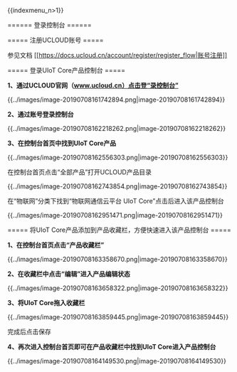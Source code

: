 {{indexmenu_n>1}}

====== 登录控制台 ======

===== 注册UCLOUD账号 =====

参见文档 [[https://docs.ucloud.cn/account/register/register_flow|账号注册]]

===== 登录UIoT Core产品控制台 =====

**1、通过UCLOUD官网（www.ucloud.cn）点击登“录控制台”**

{{../images/image-20190708161742894.png|image-20190708161742894}}

**2、通过账号登录控制台**

{{../images/image-20190708162218262.png|image-20190708162218262}}

**3、在控制台首页中找到UIoT Core产品**

{{../images/image-20190708162556303.png|image-20190708162556303}}

在控制台首页点击“全部产品”打开UCLOUD产品目录

{{../images/image-20190708162743854.png|image-20190708162743854}}

在“物联网”分类下找到“物联网通信云平台 UIoT Core”点击后进入该产品控制台

{{../images/image-20190708162951471.png|image-20190708162951471}}

===== 将UIoT Core产品添加到产品收藏栏，方便快速进入该产品控制台 =====

**1、在控制台首页点击“产品收藏栏”**

{{../images/image-20190708163358670.png|image-20190708163358670}}

**2、在收藏栏中点击“编辑”进入产品编辑状态**

{{../images/image-20190708163658322.png|image-20190708163658322}}

**3、将UIoT Core拖入收藏栏**

{{../images/image-20190708163859445.png|image-20190708163859445}}

完成后点击保存

**4、再次进入控制台首页即可在产品收藏栏中找到UIoT Core进入产品控制台**

{{../images/image-20190708164149530.png|image-20190708164149530}}

